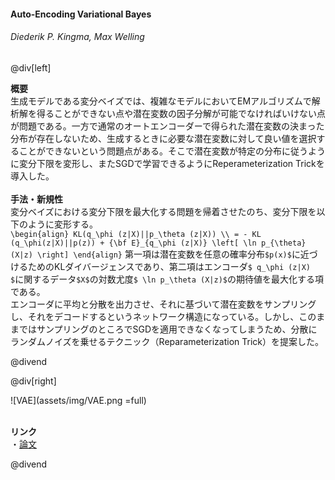 #### Auto-Encoding Variational Bayes
###### Diederik P. Kingma, Max Welling

@div[left]

__概要__<br>
生成モデルである変分ベイズでは、複雑なモデルにおいてEMアルゴリズムで解析解を得ることができない点や潜在変数の因子分解が可能でなければいけない点が問題である。一方で通常のオートエンコーダーで得られた潜在変数の決まった分布が存在しないため、生成するときに必要な潜在変数に対して良い値を選択することができないという問題点がある。そこで潜在変数が特定の分布に従うように変分下限を変形し、またSGDで学習できるようにReperameterization Trickを導入した。<br>
<br>
__手法・新規性__<br>
変分ベイズにおける変分下限を最大化する問題を帰着させたのち、変分下限を以下のように変形する。<br>
`\begin{align} KL(q_\phi (z|X)||p_\theta (z|X)) \\ = - KL (q_\phi(z|X)||p(z)) + {\bf E}_{q_\phi (z|X)} \left[ \ln p_{\theta} (X|z) \right] \end{align}`
第一項は潜在変数を任意の確率分布`$p(x)$`に近づけるためのKLダイバージェンスであり、第二項はエンコーダ`$ q_\phi (z|X) $`に関するデータ`$X$`の対数尤度`$ \ln p_\theta (X|z)$`の期待値を最大化する項である。<br>
エンコーダに平均と分散を出力させ、それに基づいて潜在変数をサンプリングし、それをデコードするというネットワーク構造になっている。しかし、このままではサンプリングのところでSGDを適用できなくなってしまうため、分散にランダムノイズを乗せるテクニック（Reparameterization Trick）を提案した。

@divend

@div[right]

![VAE](assets/img/VAE.png =full)<br>
<br>

__リンク__<br>
・[論文](https://arxiv.org/pdf/1312.6114.pdf)

@divend
